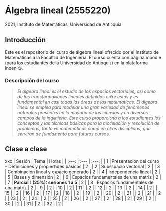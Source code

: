 # Álgebra lineal (2555220)
2021, Instituto de Matemáticas, Universidad de Antioquia

## Introducción
Este es el repositorio del curso de álgebra lineal ofrecido por el Instituto de Matemáticas a la Facultad de Ingeniería. El curso cuenta con página moodle (para los estudiantes de la Universidad de Antioquia) en la plataforma [ingeni@](http://www.ingeniaudea.co/login/index.php).

### Descripción del curso
> *El álgebra lineal es el estudio de los espacios vectoriales, así como de las transformaciones lineales definidas entre éstos y es fundamental en casi todas las áreas de las matemáticas. El álgebra lineal se emplea para modelar una gran variedad de fenómenos naturales presentes en la mayoría de las ciencias y en diversos campos de la ingeniería. Este curso proporciona a los estudiantes los conceptos y las técnicas básicas para la modelación y resolución de problemas, tanto en matemáticas como en otras disciplinas, que servirán de fundamento para futuros cursos.*

## Clase a clase
xxx
| Sesión | Tema | Horas |
| :---:         | :---       | :---:          |
| 1   | Presentación del curso – Definiciones y propiedades básicas | 2 |
| 2   | Subespacio vectorial | 2 |
| 3   | Combinación lineal y espacio generado | 2 |
| 4   | Independencia lineal | 2 |
| 5   | Bases y dimensión | 2 |
| 6   | Espacios fundamentales de una matriz | 2 |
| 7   | **Parcial 1 (25%): sesiones 1 a 5** | 2 |
| 8   | Espacios fundamentales de una matriz | 2 |
| 9   |  | 2 |
| 10  |  | 2 |
| 11  |  | 2 |
| 12  |  | 2 |
| 13  |  | 2 |
| 14  |  | 2 |
| 15  |  | 2 |
| 16  |  | 2 |
| 17  |  | 2 |
| 18  |  | 2 |
| 19  |  | 2 |
| 20  |  | 2 |
| 21  |  | 2 |
| 21  |  | 2 |
| 23  |  | 2 |
| 24  |  | 2 |
| 25  |  | 2 |
| 26  |  | 2 |
| 27  |  | 2 |
| 28  |  | 2 |
| 29  |  | 2 |
| 30  |  | 2 |
| 31  |  | 2 |
| 32  |  | 2 |


